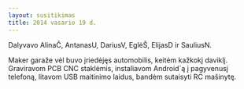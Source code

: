 ```yaml
---
layout: susitikimas
title: 2014 vasario 19 d.
---
```

Dalyvavo AlinaČ, AntanasU, DariusV, EglėŠ, ElijasD ir SauliusN.


Maker garaže vėl buvo įriedėjęs automobilis, keitėm kažkokį daviklį.
Graviravom PCB CNC staklėmis, instaliavom Android`ą į pagyvenusį telefoną,
litavom USB maitinimo laidus, bandėm sutaisyti RC mašinytę.



